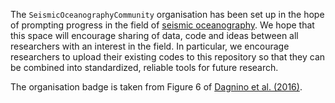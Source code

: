 The `SeismicOceanographyCommunity` organisation has been set up in the hope of prompting progress in the field of [seismic oceanography](https://en.wikipedia.org/wiki/Seismic_oceanography). We hope that this space will encourage sharing of data, code and ideas between all researchers with an interest in the field. In particular, we encourage researchers to upload their existing codes to this repository so that they can be combined into standardized, reliable tools for future research.  

The organisation badge is taken from Figure 6 of [Dagnino et al. (2016)](https://doi.org/10.1002/2016JC011844).
